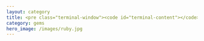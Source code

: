 ```yaml
---
layout: category
title: <pre class="terminal-window"><code id="terminal-content"></code></pre>
category: gems
hero_image: /images/ruby.jpg
---
```

